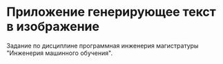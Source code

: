 # Приложение генерирующее текст в изображение

Задание по дисциплине программная инженерия магистратуры "Инженерия машинного обучения".
